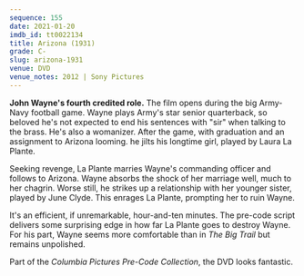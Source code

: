 ```yaml
---
sequence: 155
date: 2021-01-20
imdb_id: tt0022134
title: Arizona (1931)
grade: C-
slug: arizona-1931
venue: DVD
venue_notes: 2012 | Sony Pictures
---
```


**John Wayne's fourth credited role.** The film opens during the big Army-Navy football game. Wayne plays Army's star senior quarterback, so beloved he's not expected to end his sentences with "sir" when talking to the brass. He's also a womanizer. After the game, with graduation and an assignment to Arizona looming. he jilts his longtime girl, played by Laura La Plante.

<!-- end -->

Seeking revenge, La Plante marries Wayne's commanding officer and follows to Arizona. Wayne absorbs the shock of her marriage well, much to her chagrin. Worse still, he strikes up a relationship with her younger sister, played by June Clyde. This enrages La Plante, prompting her to ruin Wayne.

It's an efficient, if unremarkable, hour-and-ten minutes. The pre-code script delivers some surprising edge in how far La Plante goes to destroy Wayne. For his part, Wayne seems more comfortable than in <span data-imdb-id="tt0020691">_The Big Trail_</a> but remains unpolished.

Part of the _Columbia Pictures Pre-Code Collection_, the DVD looks fantastic.
